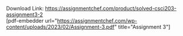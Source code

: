 Download Link: https://assignmentchef.com/product/solved-csci203-assignment3-2
<br>
[pdf-embedder url="https://assignmentchef.com/wp-content/uploads/2023/02/Assignment-3.pdf" title="Assignment 3"]